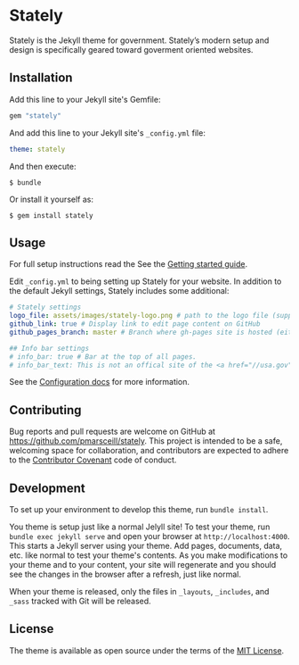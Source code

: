 # Stately

Stately is the Jekyll theme for government. Stately’s modern setup and design is specifically geared toward goverment oriented websites.

## Installation

Add this line to your Jekyll site's Gemfile:

```ruby
gem "stately"
```

And add this line to your Jekyll site's `_config.yml` file:

```yaml
theme: stately
```

And then execute:

    $ bundle

Or install it yourself as:

    $ gem install stately

## Usage

For full setup instructions read the See the [Getting started guide](https://pmarsceill.github.io/stately/docs/).

Edit `_config.yml` to being setting up Stately for your website. In addition to the default Jekyll settings, Stately includes some additional:

```yaml
# Stately settings
logo_file: assets/images/stately-logo.png # path to the logo file (supports svg, png, jpg, gif). Delete this line for no logo.
github_link: true # Display link to edit page content on GitHub
github_pages_branch: master # Branch where gh-pages site is hosted (either master, master/docs, or gh-pages)

## Info bar settings
# info_bar: true # Bar at the top of all pages.
# info_bar_text: This is not an offical site of the <a href="//usa.gov" class="text-white text-underline">U.S. Government</a>
```

See the [Configuration docs](https://pmarsceill.github.io/stately/docs/1-configuration/) for more information.

## Contributing

Bug reports and pull requests are welcome on GitHub at https://github.com/pmarsceill/stately. This project is intended to be a safe, welcoming space for collaboration, and contributors are expected to adhere to the [Contributor Covenant](http://contributor-covenant.org) code of conduct.

## Development

To set up your environment to develop this theme, run `bundle install`.

You theme is setup just like a normal Jelyll site! To test your theme, run `bundle exec jekyll serve` and open your browser at `http://localhost:4000`. This starts a Jekyll server using your theme. Add pages, documents, data, etc. like normal to test your theme's contents. As you make modifications to your theme and to your content, your site will regenerate and you should see the changes in the browser after a refresh, just like normal.

When your theme is released, only the files in `_layouts`, `_includes`, and `_sass` tracked with Git will be released.

## License

The theme is available as open source under the terms of the [MIT License](http://opensource.org/licenses/MIT).

